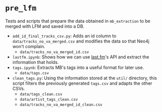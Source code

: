 # `pre_lfm`

Tests and scripts that prepare the data obtained in `mb_extraction` to be merged with LFM and saved into a DB.

- `add_id_final_tracks_csv.py`: Adds an id column to `data/tracks_no_va_merged.csv` and modifies the data so that Neo4j won't complain.
    - `data/tracks_no_va_merged_id.csv`
- `lastfm.ipynb`: Shows how we can use [last.fm](https://www.last.fm/)'s API and extract the information that holds.
- `tags.ipynb`: Extracts MB's tags into a useful format for later use.
    - `data/tags.csv`
- `clean_tags.py`: Using the information stored at the `util/` directory, this script filters the previously generated `tags.csv` and adapts the other CSVs.
    - `data/tags_clean.csv`
    - `data/artist_tags_clean.csv`
    - `data/tracks_no_va_merged_id_clean.csv`
